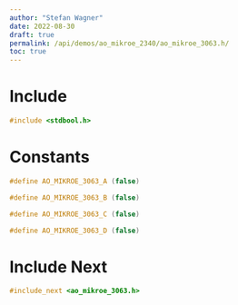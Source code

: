 ```yaml
---
author: "Stefan Wagner"
date: 2022-08-30
draft: true
permalink: /api/demos/ao_mikroe_2340/ao_mikroe_3063.h/
toc: true
---
```


# Include

```c
#include <stdbool.h>
```

# Constants

```c
#define AO_MIKROE_3063_A (false)
```

```c
#define AO_MIKROE_3063_B (false)
```

```c
#define AO_MIKROE_3063_C (false)
```

```c
#define AO_MIKROE_3063_D (false)
```

# Include Next

```c
#include_next <ao_mikroe_3063.h>
```
